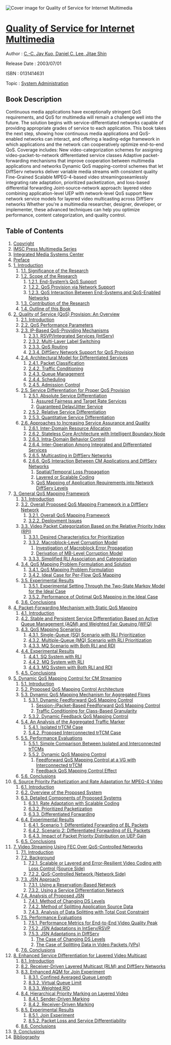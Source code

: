 ![Cover image for Quality of Service for Internet Multimedia](https://imgdetail.ebookreading.net/cover/cover/system_admin/EB0131414631.jpg)

[Quality of Service for Internet Multimedia](https://ebookreading.net/view/book/Quality+of+Service+for+Internet+Multimedia-EB0131414631_1.html "Quality of Service for Internet Multimedia")
====================================================================================================================

Author : [C.-C. Jay Kuo](https://ebookreading.net/search/author/C.-C.+Jay+Kuo),[ Daniel C. Lee](https://ebookreading.net/search/author/+Daniel+C.+Lee),[ Jitae Shin](https://ebookreading.net/search/author/+Jitae+Shin)

Release Date : 2003/07/01

ISBN : 0131414631

Topic : [System Administration](https://ebookreading.net/search/category/system-administration)

Book Description
-----------------

Continuous media applications have exceptionally stringent QoS requirements, and QoS for multimedia will remain a challenge well into the future. The solution begins with service-differentiated networks capable of providing appropriate grades of service to each application. This book takes the next step, showing how continuous media applications and QoS-enabled networks can interact, and offering a leading-edge framework in which applications and the network can cooperatively optimize end-to-end QoS.
Coverage includes:
New video-categorization schemes for assigning video-packet-to-network differentiated service classes
Adaptive packet-forwarding mechanisms that improve cooperation between multimedia applications and networks
Dynamic QoS mapping-control schemes that let DiffServ networks deliver variable media streams with consistent quality
Fine-Grained Scalable MPEG-4-based video streamingoseamlessly integrating rate adaptation, prioritized packetization, and loss-based differential forwarding
Joint-source-network approach: layered video combining application-level UEP with network-level QoS support
New network service models for layered video multicasting across DiffServ networks
Whether you're a multimedia researcher, designer, developer, or implementer, these advanced techniques can help you optimize performance, content categorization, and quality control.
              
Table of Contents
-----------------

1. [Copyright](https://ebookreading.net/view/book/Quality+of+Service+for+Internet+Multimedia-EB0131414631_1.html)
1. [IMSC Press Multimedia Series](https://ebookreading.net/view/book/Quality+of+Service+for+Internet+Multimedia-EB0131414631_2.html)
1. [Integrated Media Systems Center](https://ebookreading.net/view/book/Quality+of+Service+for+Internet+Multimedia-EB0131414631_3.html)
1. [Preface](https://ebookreading.net/view/book/Quality+of+Service+for+Internet+Multimedia-EB0131414631_4.html)
1. [1. Introduction](https://ebookreading.net/view/book/Quality+of+Service+for+Internet+Multimedia-EB0131414631_5.html)
    1. [1.1. Significance of the Research](https://ebookreading.net/view/book/Quality+of+Service+for+Internet+Multimedia-EB0131414631_5.html#ch01lev1sec1)
    1. [1.2. Scope of the Research](https://ebookreading.net/view/book/Quality+of+Service+for+Internet+Multimedia-EB0131414631_5.html#ch01lev1sec2)
        1. [1.2.1. End-System’s QoS Support](https://ebookreading.net/view/book/Quality+of+Service+for+Internet+Multimedia-EB0131414631_5.html#ch01lev2sec1)
        1. [1.2.2. QoS Provision via Network Support](https://ebookreading.net/view/book/Quality+of+Service+for+Internet+Multimedia-EB0131414631_5.html#ch01lev2sec2)
        1. [1.2.3. QoS Interaction Between End-Systems and QoS-Enabled Networks](https://ebookreading.net/view/book/Quality+of+Service+for+Internet+Multimedia-EB0131414631_5.html#ch01lev2sec3)
    1. [1.3. Contribution of the Research](https://ebookreading.net/view/book/Quality+of+Service+for+Internet+Multimedia-EB0131414631_5.html#ch01lev1sec3)
    1. [1.4. Outline of this Book](https://ebookreading.net/view/book/Quality+of+Service+for+Internet+Multimedia-EB0131414631_5.html#ch01lev1sec4)
1. [2. Quality of Service (QoS) Provision: An Overview](https://ebookreading.net/view/book/Quality+of+Service+for+Internet+Multimedia-EB0131414631_6.html)
    1. [2.1. Introduction](https://ebookreading.net/view/book/Quality+of+Service+for+Internet+Multimedia-EB0131414631_6.html#ch02lev1sec1)
    1. [2.2. QoS Performance Parameters](https://ebookreading.net/view/book/Quality+of+Service+for+Internet+Multimedia-EB0131414631_6.html#ch02lev1sec2)
    1. [2.3. IP-Based QoS-Providing Mechanisms](https://ebookreading.net/view/book/Quality+of+Service+for+Internet+Multimedia-EB0131414631_6.html#ch02lev1sec3)
        1. [2.3.1. RSVP/Integrated Services (IntServ)](https://ebookreading.net/view/book/Quality+of+Service+for+Internet+Multimedia-EB0131414631_6.html#ch02lev2sec1)
        1. [2.3.2. Multi-Layer Label Switching](https://ebookreading.net/view/book/Quality+of+Service+for+Internet+Multimedia-EB0131414631_6.html#ch02lev2sec2)
        1. [2.3.3. QoS Routing](https://ebookreading.net/view/book/Quality+of+Service+for+Internet+Multimedia-EB0131414631_6.html#ch02lev2sec3)
        1. [2.3.4. DiffServ Network Support for QoS Provision](https://ebookreading.net/view/book/Quality+of+Service+for+Internet+Multimedia-EB0131414631_6.html#ch02lev2sec4)
    1. [2.4. Architectural Model for Differentiated Services](https://ebookreading.net/view/book/Quality+of+Service+for+Internet+Multimedia-EB0131414631_6.html#ch02lev1sec4)
        1. [2.4.1. Packet Classification](https://ebookreading.net/view/book/Quality+of+Service+for+Internet+Multimedia-EB0131414631_6.html#ch02lev2sec5)
        1. [2.4.2. Traffic Conditioning](https://ebookreading.net/view/book/Quality+of+Service+for+Internet+Multimedia-EB0131414631_6.html#ch02lev2sec6)
        1. [2.4.3. Queue Management](https://ebookreading.net/view/book/Quality+of+Service+for+Internet+Multimedia-EB0131414631_6.html#ch02lev2sec7)
        1. [2.4.4. Scheduling](https://ebookreading.net/view/book/Quality+of+Service+for+Internet+Multimedia-EB0131414631_6.html#ch02lev2sec8)
        1. [2.4.5. Admission Control](https://ebookreading.net/view/book/Quality+of+Service+for+Internet+Multimedia-EB0131414631_6.html#ch02lev2sec9)
    1. [2.5. Service Differentiation for Proper QoS Provision](https://ebookreading.net/view/book/Quality+of+Service+for+Internet+Multimedia-EB0131414631_6.html#ch02lev1sec5)
        1. [2.5.1. Absolute Service Differentiation](https://ebookreading.net/view/book/Quality+of+Service+for+Internet+Multimedia-EB0131414631_6.html#ch02lev2sec10)
            1. [Assured Fairness and Target Rate Services](https://ebookreading.net/view/book/Quality+of+Service+for+Internet+Multimedia-EB0131414631_6.html#ch02lev3sec1)
            1. [Guaranteed Delay/Jitter Service](https://ebookreading.net/view/book/Quality+of+Service+for+Internet+Multimedia-EB0131414631_6.html#ch02lev3sec2)
        1. [2.5.2. Relative Service Differentiation](https://ebookreading.net/view/book/Quality+of+Service+for+Internet+Multimedia-EB0131414631_6.html#ch02lev2sec11)
        1. [2.5.3. Quantitative Service Differentiation](https://ebookreading.net/view/book/Quality+of+Service+for+Internet+Multimedia-EB0131414631_6.html#ch02lev2sec12)
    1. [2.6. Approaches to Increasing Service Assurance and Quality](https://ebookreading.net/view/book/Quality+of+Service+for+Internet+Multimedia-EB0131414631_6.html#ch02lev1sec6)
        1. [2.6.1. Inter-Domain Resource Allocation](https://ebookreading.net/view/book/Quality+of+Service+for+Internet+Multimedia-EB0131414631_6.html#ch02lev2sec13)
        1. [2.6.2. Stateless Core Architecture with Intelligent Boundary Node](https://ebookreading.net/view/book/Quality+of+Service+for+Internet+Multimedia-EB0131414631_6.html#ch02lev2sec14)
        1. [2.6.3. Intra-Domain Behavior Control](https://ebookreading.net/view/book/Quality+of+Service+for+Internet+Multimedia-EB0131414631_6.html#ch02lev2sec15)
        1. [2.6.4. Inter-Operation Among Integrated and Differentiated Services](https://ebookreading.net/view/book/Quality+of+Service+for+Internet+Multimedia-EB0131414631_6.html#ch02lev2sec16)
        1. [2.6.5. Multicasting in DiffServ Networks](https://ebookreading.net/view/book/Quality+of+Service+for+Internet+Multimedia-EB0131414631_6.html#ch02lev2sec17)
        1. [2.6.6. QoS Interaction Between CM Applications and DiffServ Networks](https://ebookreading.net/view/book/Quality+of+Service+for+Internet+Multimedia-EB0131414631_6.html#ch02lev2sec18)
            1. [Spatial/Temporal Loss Propagation](https://ebookreading.net/view/book/Quality+of+Service+for+Internet+Multimedia-EB0131414631_6.html#ch02lev3sec3)
            1. [Layered or Scalable Coding](https://ebookreading.net/view/book/Quality+of+Service+for+Internet+Multimedia-EB0131414631_6.html#ch02lev3sec4)
            1. [QoS Mapping of Application Requirements into Network DiffServ Levels](https://ebookreading.net/view/book/Quality+of+Service+for+Internet+Multimedia-EB0131414631_6.html#ch02lev3sec5)
1. [3. General QoS Mapping Framework](https://ebookreading.net/view/book/Quality+of+Service+for+Internet+Multimedia-EB0131414631_7.html)
    1. [3.1. Introduction](https://ebookreading.net/view/book/Quality+of+Service+for+Internet+Multimedia-EB0131414631_7.html#ch03lev1sec1)
    1. [3.2. Overall Proposed QoS Mapping Framework in a DiffServ Network](https://ebookreading.net/view/book/Quality+of+Service+for+Internet+Multimedia-EB0131414631_7.html#ch03lev1sec2)
        1. [3.2.1. Overall QoS Mapping Framework](https://ebookreading.net/view/book/Quality+of+Service+for+Internet+Multimedia-EB0131414631_7.html#ch03lev2sec1)
        1. [3.2.2. Deployment Issues](https://ebookreading.net/view/book/Quality+of+Service+for+Internet+Multimedia-EB0131414631_7.html#ch03lev2sec2)
    1. [3.3. Video Packet Categorization Based on the Relative Priority Index (RPI)](https://ebookreading.net/view/book/Quality+of+Service+for+Internet+Multimedia-EB0131414631_7.html#ch03lev1sec3)
        1. [3.3.1. Desired Characteristics for Prioritization](https://ebookreading.net/view/book/Quality+of+Service+for+Internet+Multimedia-EB0131414631_7.html#ch03lev2sec3)
        1. [3.3.2. Macroblock-Level Corruption Model](https://ebookreading.net/view/book/Quality+of+Service+for+Internet+Multimedia-EB0131414631_7.html#ch03lev2sec4)
            1. [Investigation of Macroblock Error Propagation](https://ebookreading.net/view/book/Quality+of+Service+for+Internet+Multimedia-EB0131414631_7.html#ch03lev3sec1)
            1. [Derivation of MB-Level Corruption Model](https://ebookreading.net/view/book/Quality+of+Service+for+Internet+Multimedia-EB0131414631_7.html#ch03lev3sec2)
        1. [3.3.3. Simplified RLI Association and Categorization](https://ebookreading.net/view/book/Quality+of+Service+for+Internet+Multimedia-EB0131414631_7.html#ch03lev2sec5)
    1. [3.4. QoS Mapping Problem Formulation and Solution](https://ebookreading.net/view/book/Quality+of+Service+for+Internet+Multimedia-EB0131414631_7.html#ch03lev1sec4)
        1. [3.4.1. QoS Mapping Problem Formulation](https://ebookreading.net/view/book/Quality+of+Service+for+Internet+Multimedia-EB0131414631_7.html#ch03lev2sec6)
        1. [3.4.2. Ideal Case for Per-Flow QoS Mapping](https://ebookreading.net/view/book/Quality+of+Service+for+Internet+Multimedia-EB0131414631_7.html#ch03lev2sec7)
    1. [3.5. Experimental Results](https://ebookreading.net/view/book/Quality+of+Service+for+Internet+Multimedia-EB0131414631_7.html#ch03lev1sec5)
        1. [3.5.1. Experimental Setting Through the Two-State Markov Model for the Ideal Case](https://ebookreading.net/view/book/Quality+of+Service+for+Internet+Multimedia-EB0131414631_7.html#ch03lev2sec8)
        1. [3.5.2. Performance of Optimal QoS Mapping in the Ideal Case](https://ebookreading.net/view/book/Quality+of+Service+for+Internet+Multimedia-EB0131414631_7.html#ch03lev2sec9)
    1. [3.6. Conclusions](https://ebookreading.net/view/book/Quality+of+Service+for+Internet+Multimedia-EB0131414631_7.html#ch03lev1sec6)
1. [4. Packet-Forwarding Mechanism with Static QoS Mapping](https://ebookreading.net/view/book/Quality+of+Service+for+Internet+Multimedia-EB0131414631_8.html)
    1. [4.1. Introduction](https://ebookreading.net/view/book/Quality+of+Service+for+Internet+Multimedia-EB0131414631_8.html#ch04lev1sec1)
    1. [4.2. Stable and Persistent Service Differentiation Based on Active Queue Management (AQM) and Weighted Fair Queuing (WFQ)](https://ebookreading.net/view/book/Quality+of+Service+for+Internet+Multimedia-EB0131414631_8.html#ch04lev1sec2)
    1. [4.3. QoS Mapping Scenarios](https://ebookreading.net/view/book/Quality+of+Service+for+Internet+Multimedia-EB0131414631_8.html#ch04lev1sec3)
        1. [4.3.1. Single-Queue (SQ) Scenario with RLI Prioritization](https://ebookreading.net/view/book/Quality+of+Service+for+Internet+Multimedia-EB0131414631_8.html#ch04lev2sec1)
        1. [4.3.2. Multiple-Queue (MQ) Scenario with RLI Prioritization](https://ebookreading.net/view/book/Quality+of+Service+for+Internet+Multimedia-EB0131414631_8.html#ch04lev2sec2)
        1. [4.3.3. MQ Scenario with Both RLI and RDI](https://ebookreading.net/view/book/Quality+of+Service+for+Internet+Multimedia-EB0131414631_8.html#ch04lev2sec3)
    1. [4.4. Experimental Results](https://ebookreading.net/view/book/Quality+of+Service+for+Internet+Multimedia-EB0131414631_8.html#ch04lev1sec4)
        1. [4.4.1. SQ System with RLI](https://ebookreading.net/view/book/Quality+of+Service+for+Internet+Multimedia-EB0131414631_8.html#ch04lev2sec4)
        1. [4.4.2. MQ System with RLI](https://ebookreading.net/view/book/Quality+of+Service+for+Internet+Multimedia-EB0131414631_8.html#ch04lev2sec5)
        1. [4.4.3. MQ System with Both RLI and RDI](https://ebookreading.net/view/book/Quality+of+Service+for+Internet+Multimedia-EB0131414631_8.html#ch04lev2sec6)
    1. [4.5. Conclusions](https://ebookreading.net/view/book/Quality+of+Service+for+Internet+Multimedia-EB0131414631_8.html#ch04lev1sec5)
1. [5. Dynamic QoS Mapping Control for CM Streaming](https://ebookreading.net/view/book/Quality+of+Service+for+Internet+Multimedia-EB0131414631_9.html)
    1. [5.1. Introduction](https://ebookreading.net/view/book/Quality+of+Service+for+Internet+Multimedia-EB0131414631_9.html#ch05lev1sec1)
    1. [5.2. Proposed QoS Mapping Control Architecture](https://ebookreading.net/view/book/Quality+of+Service+for+Internet+Multimedia-EB0131414631_9.html#ch05lev1sec2)
    1. [5.3. Dynamic QoS Mapping Mechanism for Aggregated Flows](https://ebookreading.net/view/book/Quality+of+Service+for+Internet+Multimedia-EB0131414631_9.html#ch05lev1sec3)
        1. [5.3.1. Dynamic Feedforward QoS Mapping Control](https://ebookreading.net/view/book/Quality+of+Service+for+Internet+Multimedia-EB0131414631_9.html#ch05lev2sec1)
            1. [Session-/Packet-Based Feedforward QoS Mapping Control](https://ebookreading.net/view/book/Quality+of+Service+for+Internet+Multimedia-EB0131414631_9.html#ch05lev3sec1)
            1. [Traffic Conditioning for Class-Based Granularity](https://ebookreading.net/view/book/Quality+of+Service+for+Internet+Multimedia-EB0131414631_9.html#ch05lev3sec2)
        1. [5.3.2. Dynamic Feedback QoS Mapping Control](https://ebookreading.net/view/book/Quality+of+Service+for+Internet+Multimedia-EB0131414631_9.html#ch05lev2sec2)
    1. [5.4. An Analysis of the Aggregated Traffic Marker](https://ebookreading.net/view/book/Quality+of+Service+for+Internet+Multimedia-EB0131414631_9.html#ch05lev1sec4)
        1. [5.4.1. Isolated trTCM Case](https://ebookreading.net/view/book/Quality+of+Service+for+Internet+Multimedia-EB0131414631_9.html#ch05lev2sec3)
        1. [5.4.2. Proposed Interconnected trTCM Case](https://ebookreading.net/view/book/Quality+of+Service+for+Internet+Multimedia-EB0131414631_9.html#ch05lev2sec4)
    1. [5.5. Performance Evaluations](https://ebookreading.net/view/book/Quality+of+Service+for+Internet+Multimedia-EB0131414631_9.html#ch05lev1sec5)
        1. [5.5.1. Simple Comparison Between Isolated and Interconnected trTCMs](https://ebookreading.net/view/book/Quality+of+Service+for+Internet+Multimedia-EB0131414631_9.html#ch05lev2sec5)
        1. [5.5.2. Dynamic QoS Mapping Control](https://ebookreading.net/view/book/Quality+of+Service+for+Internet+Multimedia-EB0131414631_9.html#ch05lev2sec6)
            1. [Feedforward QoS Mapping Control at a VG with Interconnected trTCM](https://ebookreading.net/view/book/Quality+of+Service+for+Internet+Multimedia-EB0131414631_9.html#ch05lev3sec3)
            1. [Feedback QoS Mapping Control Effect](https://ebookreading.net/view/book/Quality+of+Service+for+Internet+Multimedia-EB0131414631_9.html#ch05lev3sec4)
    1. [5.6. Conclusions](https://ebookreading.net/view/book/Quality+of+Service+for+Internet+Multimedia-EB0131414631_9.html#ch05lev1sec6)
1. [6. Source Priority Packetization and Rate Adaptation for MPEG-4 Video](https://ebookreading.net/view/book/Quality+of+Service+for+Internet+Multimedia-EB0131414631_10.html)
    1. [6.1. Introduction](https://ebookreading.net/view/book/Quality+of+Service+for+Internet+Multimedia-EB0131414631_10.html#ch06lev1sec1)
    1. [6.2. Overview of the Proposed System](https://ebookreading.net/view/book/Quality+of+Service+for+Internet+Multimedia-EB0131414631_10.html#ch06lev1sec2)
    1. [6.3. Detailed Components of Proposed Systems](https://ebookreading.net/view/book/Quality+of+Service+for+Internet+Multimedia-EB0131414631_10.html#ch06lev1sec3)
        1. [6.3.1. Rate Adaptation with Scalable Coding](https://ebookreading.net/view/book/Quality+of+Service+for+Internet+Multimedia-EB0131414631_10.html#ch06lev2sec1)
        1. [6.3.2. Prioritized Packetization](https://ebookreading.net/view/book/Quality+of+Service+for+Internet+Multimedia-EB0131414631_10.html#ch06lev2sec2)
        1. [6.3.3. Differentiated Forwarding](https://ebookreading.net/view/book/Quality+of+Service+for+Internet+Multimedia-EB0131414631_10.html#ch06lev2sec3)
    1. [6.4. Experimental Results](https://ebookreading.net/view/book/Quality+of+Service+for+Internet+Multimedia-EB0131414631_10.html#ch06lev1sec4)
        1. [6.4.1. Scenario 1: Differentiated Forwarding of BL Packets](https://ebookreading.net/view/book/Quality+of+Service+for+Internet+Multimedia-EB0131414631_10.html#ch06lev2sec4)
        1. [6.4.2. Scenario 2: Differentiated Forwarding of EL Packets](https://ebookreading.net/view/book/Quality+of+Service+for+Internet+Multimedia-EB0131414631_10.html#ch06lev2sec5)
        1. [6.4.3. Impact of Packet Priority Distribution on UEP Gain](https://ebookreading.net/view/book/Quality+of+Service+for+Internet+Multimedia-EB0131414631_10.html#ch06lev2sec6)
    1. [6.5. Conclusions](https://ebookreading.net/view/book/Quality+of+Service+for+Internet+Multimedia-EB0131414631_10.html#ch06lev1sec5)
1. [7. Video Streaming Using FEC Over QoS-Controlled Networks](https://ebookreading.net/view/book/Quality+of+Service+for+Internet+Multimedia-EB0131414631_11.html)
    1. [7.1. Introduction](https://ebookreading.net/view/book/Quality+of+Service+for+Internet+Multimedia-EB0131414631_11.html#ch07lev1sec1)
    1. [7.2. Background](https://ebookreading.net/view/book/Quality+of+Service+for+Internet+Multimedia-EB0131414631_11.html#ch07lev1sec2)
        1. [7.2.1. Scalable or Layered and Error-Resilient Video Coding with Loss Control (Source Side)](https://ebookreading.net/view/book/Quality+of+Service+for+Internet+Multimedia-EB0131414631_11.html#ch07lev2sec1)
        1. [7.2.2. QoS-Controlled Network (Network Side)](https://ebookreading.net/view/book/Quality+of+Service+for+Internet+Multimedia-EB0131414631_11.html#ch07lev2sec2)
    1. [7.3. JSN Approach](https://ebookreading.net/view/book/Quality+of+Service+for+Internet+Multimedia-EB0131414631_11.html#ch07lev1sec3)
        1. [7.3.1. Using a Reservation-Based Network](https://ebookreading.net/view/book/Quality+of+Service+for+Internet+Multimedia-EB0131414631_11.html#ch07lev2sec3)
        1. [7.3.2. Using a Service Differentiation Network](https://ebookreading.net/view/book/Quality+of+Service+for+Internet+Multimedia-EB0131414631_11.html#ch07lev2sec4)
    1. [7.4. Analysis of Proposed JSN](https://ebookreading.net/view/book/Quality+of+Service+for+Internet+Multimedia-EB0131414631_11.html#ch07lev1sec4)
        1. [7.4.1. Method of Changing DS Levels](https://ebookreading.net/view/book/Quality+of+Service+for+Internet+Multimedia-EB0131414631_11.html#ch07lev2sec5)
        1. [7.4.2. Method of Splitting Application Source Data](https://ebookreading.net/view/book/Quality+of+Service+for+Internet+Multimedia-EB0131414631_11.html#ch07lev2sec6)
        1. [7.4.3. Analysis of Data Splitting with Total Cost Constraint](https://ebookreading.net/view/book/Quality+of+Service+for+Internet+Multimedia-EB0131414631_11.html#ch07lev2sec7)
    1. [7.5. Performance Evaluations](https://ebookreading.net/view/book/Quality+of+Service+for+Internet+Multimedia-EB0131414631_11.html#ch07lev1sec5)
        1. [7.5.1. Performance Metrics for End-to-End Video Quality Peak](https://ebookreading.net/view/book/Quality+of+Service+for+Internet+Multimedia-EB0131414631_11.html#ch07lev2sec8)
        1. [7.5.2. JSN Adaptations in IntServ/RSVP](https://ebookreading.net/view/book/Quality+of+Service+for+Internet+Multimedia-EB0131414631_11.html#ch07lev2sec9)
        1. [7.5.3. JSN Adaptations in DiffServ](https://ebookreading.net/view/book/Quality+of+Service+for+Internet+Multimedia-EB0131414631_11.html#ch07lev2sec10)
            1. [The Case of Changing DS Levels](https://ebookreading.net/view/book/Quality+of+Service+for+Internet+Multimedia-EB0131414631_11.html#ch07lev3sec1)
            1. [The Case of Splitting Data in Video Packets (VPs)](https://ebookreading.net/view/book/Quality+of+Service+for+Internet+Multimedia-EB0131414631_11.html#ch07lev3sec2)
    1. [7.6. Conclusions](https://ebookreading.net/view/book/Quality+of+Service+for+Internet+Multimedia-EB0131414631_11.html#ch07lev1sec6)
1. [8. Enhanced Service Differentiation for Layered Video Multicast](https://ebookreading.net/view/book/Quality+of+Service+for+Internet+Multimedia-EB0131414631_12.html)
    1. [8.1. Introduction](https://ebookreading.net/view/book/Quality+of+Service+for+Internet+Multimedia-EB0131414631_12.html#ch08lev1sec1)
    1. [8.2. Receiver-Driven Layered Multicast (RLM) and DiffServ Networks](https://ebookreading.net/view/book/Quality+of+Service+for+Internet+Multimedia-EB0131414631_12.html#ch08lev1sec2)
    1. [8.3. Enhanced AQM for Join Experiment](https://ebookreading.net/view/book/Quality+of+Service+for+Internet+Multimedia-EB0131414631_12.html#ch08lev1sec3)
        1. [8.3.1. Confined Averaged Queue Length](https://ebookreading.net/view/book/Quality+of+Service+for+Internet+Multimedia-EB0131414631_12.html#ch08lev2sec1)
        1. [8.3.2. Virtual Queue Limit](https://ebookreading.net/view/book/Quality+of+Service+for+Internet+Multimedia-EB0131414631_12.html#ch08lev2sec2)
        1. [8.3.3. Weighted RIO](https://ebookreading.net/view/book/Quality+of+Service+for+Internet+Multimedia-EB0131414631_12.html#ch08lev2sec3)
    1. [8.4. Hierarchical Priority Marking on Layered Video](https://ebookreading.net/view/book/Quality+of+Service+for+Internet+Multimedia-EB0131414631_12.html#ch08lev1sec4)
        1. [8.4.1. Sender-Driven Marking](https://ebookreading.net/view/book/Quality+of+Service+for+Internet+Multimedia-EB0131414631_12.html#ch08lev2sec4)
        1. [8.4.2. Receiver-Driven Marking](https://ebookreading.net/view/book/Quality+of+Service+for+Internet+Multimedia-EB0131414631_12.html#ch08lev2sec5)
    1. [8.5. Experimental Results](https://ebookreading.net/view/book/Quality+of+Service+for+Internet+Multimedia-EB0131414631_12.html#ch08lev1sec5)
        1. [8.5.1. Join Experiment](https://ebookreading.net/view/book/Quality+of+Service+for+Internet+Multimedia-EB0131414631_12.html#ch08lev2sec6)
        1. [8.5.2. Packet Loss and Service Differentiability](https://ebookreading.net/view/book/Quality+of+Service+for+Internet+Multimedia-EB0131414631_12.html#ch08lev2sec7)
    1. [8.6. Conclusions](https://ebookreading.net/view/book/Quality+of+Service+for+Internet+Multimedia-EB0131414631_12.html#ch08lev1sec6)
1. [9. Conclusions](https://ebookreading.net/view/book/Quality+of+Service+for+Internet+Multimedia-EB0131414631_13.html)
1. [Bibliography](https://ebookreading.net/view/book/Quality+of+Service+for+Internet+Multimedia-EB0131414631_14.html)

